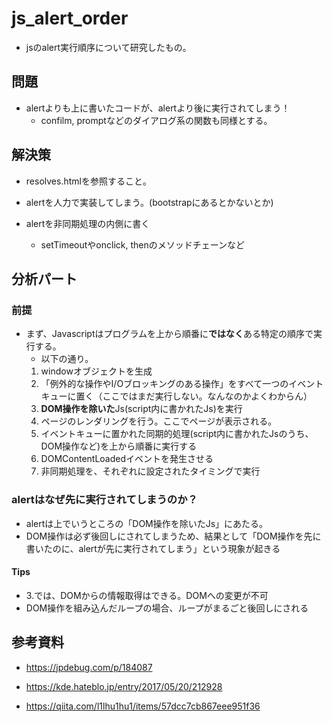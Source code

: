 # js_alert_order

- jsのalert実行順序について研究したもの。


## 問題

- alertよりも上に書いたコードが、alertより後に実行されてしまう！
  - confilm, promptなどのダイアログ系の関数も同様とする。
  
## 解決策

- resolves.htmlを参照すること。

- alertを人力で実装してしまう。(bootstrapにあるとかないとか)
- alertを非同期処理の内側に書く
  - setTimeoutやonclick, thenのメソッドチェーンなど


## 分析パート

### 前提

- まず、Javascriptはプログラムを上から順番に**ではなく**ある特定の順序で実行する。
  - 以下の通り。
  1. windowオブジェクトを生成
  2. 「例外的な操作やI/Oブロッキングのある操作」をすべて一つのイベントキューに置く（ここではまだ実行しない。なんなのかよくわからん）
  3. **DOM操作を除いた**Js(script内に書かれたJs)を実行
  4. ページのレンダリングを行う。ここでページが表示される。
  5. イベントキューに置かれた同期的処理(script内に書かれたJsのうち、DOM操作など)を上から順番に実行する
  6. DOMContentLoadedイベントを発生させる
  7. 非同期処理を、それぞれに設定されたタイミングで実行
 
### alertはなぜ先に実行されてしまうのか？

- alertは上でいうところの「DOM操作を除いたJs」にあたる。
- DOM操作は必ず後回しにされてしまうため、結果として「DOM操作を先に書いたのに、alertが先に実行されてしまう」という現象が起きる

#### Tips

  - 3.では、DOMからの情報取得はできる。DOMへの変更が不可
  - DOM操作を組み込んだループの場合、ループがまるごと後回しにされる
      
## 参考資料

- https://jpdebug.com/p/184087
- https://kde.hateblo.jp/entry/2017/05/20/212928

- https://qiita.com/l1lhu1hu1/items/57dcc7cb867eee951f36
